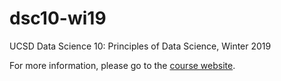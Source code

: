 # dsc10-wi19
UCSD Data Science 10: Principles of Data Science, Winter 2019

For more information, please go to the [course website](https://www.dsc10.com/).
